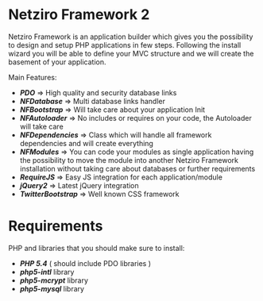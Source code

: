 Netziro Framework 2
======================

Netziro Framework is an application builder which gives you the possibility to design and setup PHP applications in few steps. 
Following the install wizard you will be able to define your MVC structure and we will create the basement of your application.

Main Features:
- ***PDO*** => High quality and security database links
- ***NFDatabase*** => Multi database links handler
- ***NFBootstrap*** => Will take care about your application Init
- ***NFAutoloader*** => No includes or requires on your code, the Autoloader will take care
- ***NFDependencies*** => Class which will handle all framework dependencies and will create everything
- ***NFModules*** => You can code your modules as single application having the possibility to move the module into another Netziro Framework installation without taking care about databases or further requirements
- ***RequireJS*** => Easy JS integration for each application/module
- ***jQuery2*** => Latest jQuery integration
- ***TwitterBootstrap*** => Well known CSS framework

Requirements
============

PHP and libraries that you should make sure to install:
- ***PHP 5.4*** ( should include PDO libraries )
- ***php5-intl*** library
- ***php5-mcrypt*** library
- ***php5-mysql*** library
